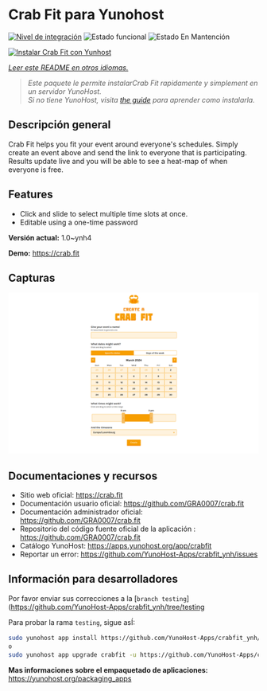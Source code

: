 <!--
Este archivo README esta generado automaticamente<https://github.com/YunoHost/apps/tree/master/tools/readme_generator>
No se debe editar a mano.
-->

# Crab Fit para Yunohost

[![Nivel de integración](https://dash.yunohost.org/integration/crabfit.svg)](https://dash.yunohost.org/appci/app/crabfit) ![Estado funcional](https://ci-apps.yunohost.org/ci/badges/crabfit.status.svg) ![Estado En Mantención](https://ci-apps.yunohost.org/ci/badges/crabfit.maintain.svg)

[![Instalar Crab Fit con Yunhost](https://install-app.yunohost.org/install-with-yunohost.svg)](https://install-app.yunohost.org/?app=crabfit)

*[Leer este README en otros idiomas.](./ALL_README.md)*

> *Este paquete le permite instalarCrab Fit rapidamente y simplement en un servidor YunoHost.*  
> *Si no tiene YunoHost, visita [the guide](https://yunohost.org/install) para aprender como instalarla.*

## Descripción general

Crab Fit helps you fit your event around everyone's schedules.
Simply create an event above and send the link to everyone that is participating.
Results update live and you will be able to see a heat-map of when everyone is free.

## Features

- Click and slide to select multiple time slots at once.
- Editable using a one-time password


**Versión actual:** 1.0~ynh4

**Demo:** <https://crab.fit>

## Capturas

![Captura de Crab Fit](./doc/screenshots/main.png)

## Documentaciones y recursos

- Sitio web oficial: <https://crab.fit>
- Documentación usuario oficial: <https://github.com/GRA0007/crab.fit>
- Documentación administrador oficial: <https://github.com/GRA0007/crab.fit>
- Repositorio del código fuente oficial de la aplicación : <https://github.com/GRA0007/crab.fit>
- Catálogo YunoHost: <https://apps.yunohost.org/app/crabfit>
- Reportar un error: <https://github.com/YunoHost-Apps/crabfit_ynh/issues>

## Información para desarrolladores

Por favor enviar sus correcciones a la [`branch testing`](https://github.com/YunoHost-Apps/crabfit_ynh/tree/testing

Para probar la rama `testing`, sigue asÍ:

```bash
sudo yunohost app install https://github.com/YunoHost-Apps/crabfit_ynh/tree/testing --debug
o
sudo yunohost app upgrade crabfit -u https://github.com/YunoHost-Apps/crabfit_ynh/tree/testing --debug
```

**Mas informaciones sobre el empaquetado de aplicaciones:** <https://yunohost.org/packaging_apps>

